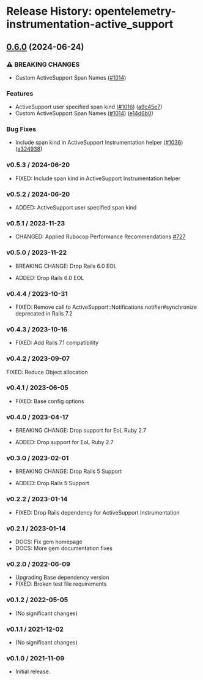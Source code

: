 # Release History: opentelemetry-instrumentation-active_support

## [0.6.0](https://github.com/open-telemetry/opentelemetry-ruby-contrib/compare/opentelemetry-instrumentation-active_support/v0.5.1...opentelemetry-instrumentation-active_support/v0.6.0) (2024-06-24)


### ⚠ BREAKING CHANGES

* Custom ActiveSupport Span Names ([#1014](https://github.com/open-telemetry/opentelemetry-ruby-contrib/issues/1014))

### Features

* ActiveSupport user specified span kind ([#1016](https://github.com/open-telemetry/opentelemetry-ruby-contrib/issues/1016)) ([a9c45e7](https://github.com/open-telemetry/opentelemetry-ruby-contrib/commit/a9c45e7c36ffd769bb89207572ca5ebd3aa9852d))
* Custom ActiveSupport Span Names ([#1014](https://github.com/open-telemetry/opentelemetry-ruby-contrib/issues/1014)) ([e14d6b0](https://github.com/open-telemetry/opentelemetry-ruby-contrib/commit/e14d6b0e69a27fd22d9bacabef3a99c32ce1fde9))


### Bug Fixes

* Include span kind in ActiveSupport Instrumentation helper ([#1036](https://github.com/open-telemetry/opentelemetry-ruby-contrib/issues/1036)) ([a324938](https://github.com/open-telemetry/opentelemetry-ruby-contrib/commit/a3249381392bbfdb7ce06a69bcc6840a0d955c7b))

### v0.5.3 / 2024-06-20

* FIXED: Include span kind in ActiveSupport Instrumentation helper

### v0.5.2 / 2024-06-20

* ADDED: ActiveSupport user specified span kind

### v0.5.1 / 2023-11-23

* CHANGED: Applied Rubocop Performance Recommendations [#727](https://github.com/open-telemetry/opentelemetry-ruby-contrib/pull/727)

### v0.5.0 / 2023-11-22

* BREAKING CHANGE: Drop Rails 6.0 EOL

* ADDED: Drop Rails 6.0 EOL

### v0.4.4 / 2023-10-31

* FIXED: Remove call to ActiveSupport::Notifications.notifier#synchronize deprecated in Rails 7.2

### v0.4.3 / 2023-10-16

* FIXED: Add Rails 7.1 compatibility

### v0.4.2 / 2023-09-07

FIXED: Reduce Object allocation

### v0.4.1 / 2023-06-05

* FIXED: Base config options 

### v0.4.0 / 2023-04-17

* BREAKING CHANGE: Drop support for EoL Ruby 2.7 

* ADDED: Drop support for EoL Ruby 2.7 

### v0.3.0 / 2023-02-01

* BREAKING CHANGE: Drop Rails 5 Support 

* ADDED: Drop Rails 5 Support 

### v0.2.2 / 2023-01-14

* FIXED: Drop Rails dependency for ActiveSupport Instrumentation 

### v0.2.1 / 2023-01-14

* DOCS: Fix gem homepage 
* DOCS: More gem documentation fixes 

### v0.2.0 / 2022-06-09

* Upgrading Base dependency version
* FIXED: Broken test file requirements 

### v0.1.2 / 2022-05-05

* (No significant changes)

### v0.1.1 / 2021-12-02

* (No significant changes)

### v0.1.0 / 2021-11-09

* Initial release.

